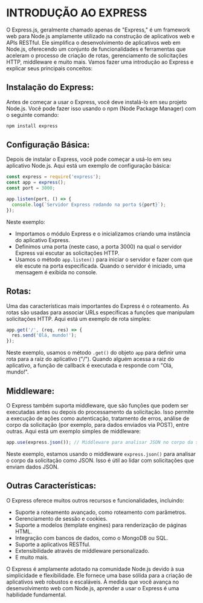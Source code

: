 # INTRODUÇÃO AO EXPRESS
O Express.js, geralmente chamado apenas de "Express," é um framework web para Node.js amplamente utilizado na construção de aplicativos web e APIs RESTful. Ele simplifica o desenvolvimento de aplicativos web em Node.js, oferecendo um conjunto de funcionalidades e ferramentas que aceleram o processo de criação de rotas, gerenciamento de solicitações HTTP, middleware e muito mais. Vamos fazer uma introdução ao Express e explicar seus principais conceitos:

## Instalação do Express:
Antes de começar a usar o Express, você deve instalá-lo em seu projeto Node.js. Você pode fazer isso usando o npm (Node Package Manager) com o seguinte comando:

```bash
npm install express
```

## Configuração Básica:
Depois de instalar o Express, você pode começar a usá-lo em seu aplicativo Node.js. Aqui está um exemplo de configuração básica:

```javascript
const express = require('express');
const app = express();
const port = 3000;

app.listen(port, () => {
  console.log(`Servidor Express rodando na porta ${port}`);
});
```

Neste exemplo:

- Importamos o módulo Express e o inicializamos criando uma instância do aplicativo Express.
- Definimos uma porta (neste caso, a porta 3000) na qual o servidor Express vai escutar as solicitações HTTP.
- Usamos o método `app.listen()` para iniciar o servidor e fazer com que ele escute na porta especificada. Quando o servidor é iniciado, uma mensagem é exibida no console.

## Rotas:
Uma das características mais importantes do Express é o roteamento. As rotas são usadas para associar URLs específicas a funções que manipulam solicitações HTTP. Aqui está um exemplo de rota simples:

```javascript
app.get('/', (req, res) => {
  res.send('Olá, mundo!');
});
```

Neste exemplo, usamos o método `.get()` do objeto `app` para definir uma rota para a raiz do aplicativo ("/"). Quando alguém acessa a raiz do aplicativo, a função de callback é executada e responde com "Olá, mundo!".

## Middleware:
O Express também suporta middleware, que são funções que podem ser executadas antes ou depois do processamento da solicitação. Isso permite a execução de ações como autenticação, tratamento de erros, análise de corpo da solicitação (por exemplo, para dados enviados via POST), entre outras. Aqui está um exemplo simples de middleware:

```javascript
app.use(express.json()); // Middleware para analisar JSON no corpo da solicitação
```

Neste exemplo, estamos usando o middleware `express.json()` para analisar o corpo da solicitação como JSON. Isso é útil ao lidar com solicitações que enviam dados JSON.

## Outras Características:
O Express oferece muitos outros recursos e funcionalidades, incluindo:

- Suporte a roteamento avançado, como roteamento com parâmetros.
- Gerenciamento de sessão e cookies.
- Suporte a modelos (template engines) para renderização de páginas HTML.
- Integração com bancos de dados, como o MongoDB ou SQL.
- Suporte a aplicativos RESTful.
- Extensibilidade através de middleware personalizado.
- E muito mais.

O Express é amplamente adotado na comunidade Node.js devido à sua simplicidade e flexibilidade. Ele fornece uma base sólida para a criação de aplicativos web robustos e escaláveis. À medida que você avança no desenvolvimento web com Node.js, aprender a usar o Express é uma habilidade fundamental.